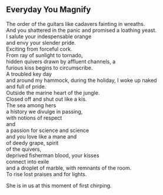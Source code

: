 Everyday You Magnify
--------------------
The order of the guitars like cadavers fainting in wreaths.  
And you shattered in the panic and promised a loathing yeast.  
I salute your indespensable orange  
and envy your slender pride.  
Exciting from forceful cork.  
From ray of sunlight to tornado,  
hidden quivers drawn by affluent channels, a  
furious kiss begins to circumscribe.  
A troubled key day  
and around my hammock, during the holiday, I woke up naked  
and full of pride.  
Outside the marine heart of the jungle.  
Closed off and shut out like a kis.  
The sea among hers  
a history we divulge in passing,  
with notions of respect  
and  
a passion for science and science  
and you love like a mane and  
of deedy grape, spirit  
of the quivers,  
deprived fisherman blood, your kisses  
connect into exile  
and a droplet of marble, with remnants of the room.  
To rise lost praises and for lights.  
  
She is in us at this moment of first chirping.  
